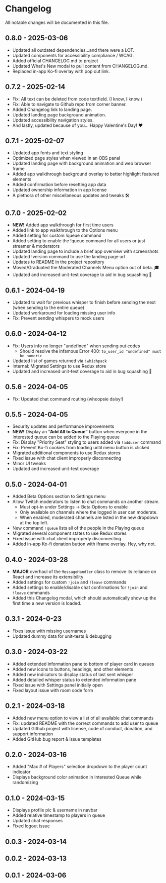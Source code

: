 # Changelog

All notable changes will be documented in this file.


## 0.8.0 - 2025-03-06

* Updated all outdated dependencies...and there were a LOT.
* Updated components for accessibility compliance / WCAG.
* Added official CHANGELOG.md to project
* Updated What's New modal to pull content from CHANGELOG.md.
* Replaced in-app Ko-fi overlay with pop out link.


## 0.7.2 - 2025-02-14

* Fix: All text can be deleted from code textfield. (I know, I know.)
* Fix: Able to navigate to Github repo from corner banner.
* Added Changelog link to landing page.
* Updated landing page background animation.
* Updated accessibility navigation styles.
* And lastly, updated because of you... Happy Valentine's Day! ❤️


## 0.7.1 - 2025-02-07

* Updated app fonts and text styling
* Optimized page styles when viewed in an OBS panel
* Updated landing page with background animation and web browser frame
* Added app walkthrough background overlay to better highlight featured elements
* Added confirmation before resetting app data
* Updated ownership information in app license
* A plethora of other miscellaneous updates and tweaks 🛠️


## 0.7.0 - 2025-02-02

* **NEW!** Added app walkthrough for first time users
* Added link to app walkthrough to the Options menu
* Added setting for custom !queue command
* Added setting to enable the !queue command for all users or just streamer & moderators
* Updated landing page to include a brief app overview with screenshots
* Updated !version command to use the landing page url
* Updates to README in the project repository
* Moved/Graduated the Moderated Channels Menu option out of beta. 🎓
* Updated and increased unit-test coverage to aid in bug squashing 🐛


## 0.6.1 - 2024-04-19

* Updated to wait for previous whisper to finish before sending the next (when sending to the entire queue)
* Updated workaround for loading missing user info
* Fix: Prevent sending whispers to mock users


## 0.6.0 - 2024-04-12

* Fix: Users info no longer "undefined" when sending out codes
  * Should resolve the infamous Error 400: `to_user_id "undefined" must be numeric`
* Updated list of games returned via `!whichpack`
* Internal: Migrated Settings to use Redux store
* Updated and increased unit-test coverage to aid in bug squashing 🐛


## 0.5.6 - 2024-04-05

* Fix: Updated chat command routing (whoopsie daisy!)


## 0.5.5 - 2024-04-05

* Security updates and performance improvements
* **NEW!** Display an **“Add All to Queue”** button when everyone in the Interested queue can be added to the Playing queue
* Fix: Display &quot;Priority Seat&quot; styling to users added via `!adduser` command
* Fix: Prevent Ko-fi cookies from loading until menu button is clicked
* Migrated additional components to use Redux stores
* Fixed issue with chat client improperly disconnecting
* Minor UI tweaks
* Updated and increased unit-test coverage


## 0.5.0 - 2024-04-01

* Added Beta Options section to Settings menu
* Allow Twitch moderators to listen to chat commands on another stream.
  * Must opt-in under Settings -> Beta Options to enable
  * Only available on channels where the logged in user can moderate.
  * When enabled, moderated channels are listed in the new dropdown at the top left.
* New command `!queue` lists all of the people in the Playing queue
* Migrated several component states to use Redux stores
* Fixed issue with chat client improperly disconnecting
* Added in-app Ko-fi donation button with iframe overlay. Hey, why not.


## 0.4.0 - 2024-03-28

* **MAJOR** overhaul of the `MessageHandler` class to remove its reliance on React and increase its extensibility
* Added settings for custom `!join` and `!leave` commands
* Added settings to enable/disable chat confirmations for `!join` and `!leave` commands
* Added this Changelog modal, which should automatically show up the first time a new version is loaded.


## 0.3.1 - 2024-0-23

* Fixes issue with missing usernames
* Updated dummy data for unit-tests & debugging


## 0.3.0 - 2024-03-22

* Added extended information pane to bottom of player card in queues
* Added new icons to buttons, headings, and other elements
* Added new indicators to display status of last sent whisper
* Added detailed whisper status to extended information pane
* Fixed issue with Settings panel initially open
* Fixed layout issue with room code form


## 0.2.1 - 2024-03-18

* Added new menu option to view a list of all available chat commands
* Fix: updated README with the correct commands to add user to queue
* Updated Github project with license, code of conduct, donation, and support information
* Added GitHub bug report & issue templates


## 0.2.0 - 2024-03-16

* Added "Max # of Players" selection dropdown to the player count indicator
* Displays background color animation in Interested Queue while randomizing


## 0.1.0 - 2024-03-15

* Displays profile pic & username in navbar
* Added relative timestamp to players in queue
* Updated chat responses
* Fixed logout issue


## 0.0.3 - 2024-03-14


## 0.0.2 - 2024-03-13


## 0.0.1 - 2024-03-06
